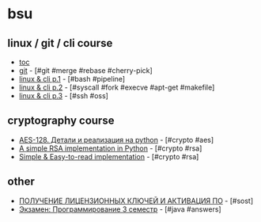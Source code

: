 # bsu

## linux / git / cli course

- [toc](https://docs.google.com/document/d/1IIOkivkS0lV9QIL16b_OjT480BxZHQfKswvvS-CVZlw/edit?usp=sharing)
- [git](http://vi-server.org/lcl/gits.html) - [#git #merge #rebase #cherry-pick]
- [linux & cli p.1](http://vi-server.org/lcl/1s.html) - [#bash #pipeline]
- [linux & cli p.2](http://vi-server.org/lcl/2s.html) - [#syscall #fork #execve #apt-get #makefile]
- [linux & cli p.3](http://vi-server.org/lcl/3s.html) - [#ssh #oss]

## cryptography course

- [AES-128. Детали и реализация на python](https://habrahabr.ru/post/212235/) - [#crypto #aes]
- [A simple RSA implementation in Python](https://gist.github.com/JonCooperWorks/5314103) - [#crypto #rsa]
- [Simple & Easy-to-read implementation](http://code.activestate.com/recipes/578838-rsa-a-simple-and-easy-to-read-implementation/) - [#crypto #rsa]

## other

- [ПОЛУЧЕНИЕ ЛИЦЕНЗИОННЫХ КЛЮЧЕЙ И АКТИВАЦИЯ ПО](https://fpmi.bsu.by/ImgFpmi/Cache/3943.pdf) - [#sost]
- [Экзамен: Программирование 3 семестр](http://www.konspektov.net/exam/4819196709961728) - [#java #answers]
